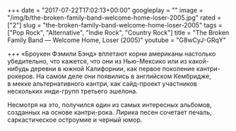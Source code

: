 +++
date = "2017-07-22T17:02:13+00:00"
googleplay = ""
image = "/img/b/the-broken-family-band-welcome-home-loser-2005.jpg"
rated = ["2"]
slug = "the-broken-family-band-welcome-home-loser-2005"
tags = ["Pop Rock", "Alternative", "Indie Rock", "Country Rock"]
title = "The Broken Family Band — Welcome Home, Loser (2005)"
youtube = "G8wCyJ-GRqY"

+++
&laquo;Броукен Фэмили Бэнд&raquo; вплетают корни американы настолько убедительно, что кажется, что они из&nbsp;Нью-Мексико или из&nbsp;какой-нибудь деревни в&nbsp;южной Калифорнии, как первое поколение кантри-рокеров. На&nbsp;самом деле они появились в&nbsp;английском Кембридже, в&nbsp;мекке альтернативного кантри, как сайд-проект участников нескольких инди-групп третьего эшелона.

Несмотря на&nbsp;это, получился один из&nbsp;самых интересных альбомов, созданных на&nbsp;основе кантри-рока. Лирика песен сочетает печаль, саркастическое остроумие и&nbsp;черный юмор.
